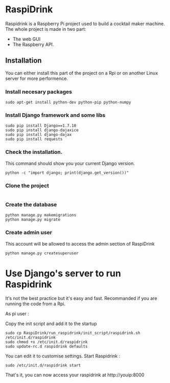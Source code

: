 # RaspiDrink

Raspidrink is a Raspberry Pi project used to build a cocktail maker machine.
The whole project is made in two part:
* The web GUI
* The Raspberry API.

## Installation 
You can either install this part of the project on a Rpi or on another Linux server for more performence.

### Install necesary packages
```
sudo apt-get install python-dev python-pip python-numpy
```
### Install Django framework and some libs
```
sudo pip install Django==1.7.10
sudo pip install django-dajaxice
sudo pip install django-dajax
sudo pip install requests
```

### Check the installation.
This command should show you your current Django version.
```
python -c "import django; print(django.get_version())"
```

### Clone the project
```

```

### Create the database
```
python manage.py makemigrations
python manage.py migrate
```

### Create admin user
This account will be allowed to access the admin section of RaspiDrink
```
python manage.py createsuperuser
```


Use Django's server to run Raspidrink
==========

It's not the best practice but it's easy and fast. Recommanded if you are running the code from a Rpi.

As pi user :

Copy the init script and add it to the startup
```
sudo cp RaspiDrink/run_raspidrink/init_script/raspidrink.sh /etc/init.d/raspidrink
sudo chmod +x /etc/init.d/raspidrink
sudo update-rc.d raspidrink defaults
```
You can edit it to customise settings.
Start Raspidrink :
```
sudo /etc/init.d/raspidrink start
```
That's it, you can now access your raspidrink at http://youip:8000